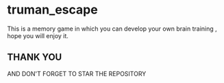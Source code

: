 # truman_escape
This is a memory game in which you can develop your own brain training , hope you will enjoy it.
## THANK YOU
AND DON'T FORGET TO STAR THE REPOSITORY 
